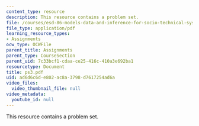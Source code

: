 ```yaml
---
content_type: resource
description: This resource contains a problem set.
file: /courses/esd-86-models-data-and-inference-for-socio-technical-systems-spring-2007/ad6d6c6de802ac8a3798d7617254ad6a_ps3.pdf
file_type: application/pdf
learning_resource_types:
- Assignments
ocw_type: OCWFile
parent_title: Assignments
parent_type: CourseSection
parent_uid: 7c33bcf1-cdaa-ce25-416c-410a3e692ba1
resourcetype: Document
title: ps3.pdf
uid: ad6d6c6d-e802-ac8a-3798-d7617254ad6a
video_files:
  video_thumbnail_file: null
video_metadata:
  youtube_id: null
---
```

This resource contains a problem set.

